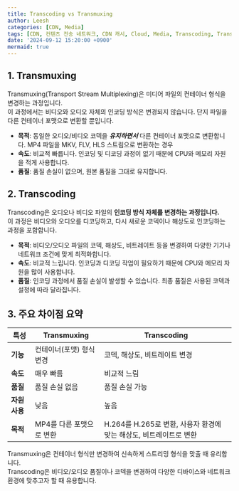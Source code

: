 ```yaml
---
title: Transcoding vs Transmuxing
author: Leesh
categories: [CDN, Media]
tags: [CDN, 컨텐츠 전송 네트워크, CDN 캐시, Cloud, Media, Transcoding, Transmuxing]
date: '2024-09-12 15:20:00 +0900'
mermaid: true
---
```


## 1. Transmuxing
Transmuxing(Transport Stream Multiplexing)은 미디어 파일의 컨테이너 형식을 변경하는 과정입니다.<br>
이 과정에서는 비디오와 오디오 자체의 인코딩 방식은 변경되지 않습니다. 단지 파일을 다른 컨테이너 포맷으로 변환할 뿐입니다.

- **목적**: 동일한 오디오/비디오 코덱을 ***유지하면서*** 다른 컨테이너 포맷으로 변환합니다. MP4 파일을 MKV, FLV, HLS 스트림으로 변환하는 경우
- **속도**: 비교적 빠릅니다. 인코딩 및 디코딩 과정이 없기 때문에 CPU와 메모리 자원을 적게 사용합니다.
- **품질**: 품질 손실이 없으며, 원본 품질을 그대로 유지합니다.

## 2. Transcoding
Transcoding은 오디오나 비디오 파일의 **인코딩 방식 자체를 변경하는 과정입니다.**<br>
이 과정은 비디오와 오디오를 디코딩하고, 다시 새로운 코덱이나 해상도로 인코딩하는 과정을 포함합니다.

- **목적**: 비디오/오디오 파일의 코덱, 해상도, 비트레이트 등을 변경하여 다양한 기기나 네트워크 조건에 맞게 최적화합니다.
- **속도**: 비교적 느립니다. 인코딩과 디코딩 작업이 필요하기 때문에 CPU와 메모리 자원을 많이 사용합니다.
- **품질**: 인코딩 과정에서 품질 손실이 발생할 수 있습니다. 최종 품질은 사용된 코덱과 설정에 따라 달라집니다.

## 3. 주요 차이점 요약
| 특성      | Transmuxing               | Transcoding                                           |
|-----------|---------------------------|-------------------------------------------------------|
| **기능**  | 컨테이너(포맷) 형식 변경  | 코덱, 해상도, 비트레이트 변경                        |
| **속도**  | 매우 빠름                 | 비교적 느림                                           |
| **품질**  | 품질 손실 없음            | 품질 손실 가능                                        |
| **자원 사용** | 낮음                      | 높음                                                  |
| **목적**  | MP4를 다른 포맷으로 변환  | H.264를 H.265로 변환, 사용자 환경에 맞는 해상도, 비트레이트로 변환 |

Transmuxing은 컨테이너 형식만 변경하여 신속하게 스트리밍 형식을 맞출 때 유리합니다.<br>
Transcoding은 비디오/오디오 품질이나 코덱을 변경하여 다양한 디바이스와 네트워크 환경에 맞추고자 할 때 유용합니다.<br>
